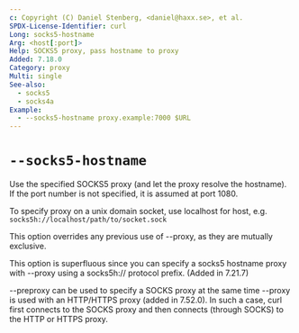 ```yaml
---
c: Copyright (C) Daniel Stenberg, <daniel@haxx.se>, et al.
SPDX-License-Identifier: curl
Long: socks5-hostname
Arg: <host[:port]>
Help: SOCKS5 proxy, pass hostname to proxy
Added: 7.18.0
Category: proxy
Multi: single
See-also:
  - socks5
  - socks4a
Example:
  - --socks5-hostname proxy.example:7000 $URL
---
```


# `--socks5-hostname`

Use the specified SOCKS5 proxy (and let the proxy resolve the hostname). If
the port number is not specified, it is assumed at port 1080.

To specify proxy on a unix domain socket, use localhost for host, e.g.
`socks5h://localhost/path/to/socket.sock`

This option overrides any previous use of --proxy, as they are mutually
exclusive.

This option is superfluous since you can specify a socks5 hostname proxy with
--proxy using a socks5h:// protocol prefix. (Added in 7.21.7)

--preproxy can be used to specify a SOCKS proxy at the same time --proxy is
used with an HTTP/HTTPS proxy (added in 7.52.0). In such a case, curl first
connects to the SOCKS proxy and then connects (through SOCKS) to the HTTP or
HTTPS proxy.
